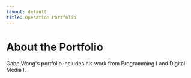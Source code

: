 ```yaml
---
layout: default
title: Operation Portfolio
---
```


# About the Portfolio

Gabe Wong's portfolio includes his work from Programming I and Digital Media I.